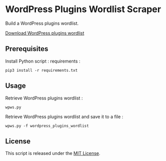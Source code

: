 # WordPress Plugins Wordlist Scraper

Build a WordPress plugins wordlist.

[Download WordPress plugins wordlist](https://github.com/M3l0nPan/wordpress-plugins-wordlist-scraper/raw/main/wordpress_plugins_wordlist)

## Prerequisites

Install Python script  : requirements :

```
pip3 install -r requirements.txt
```

## Usage

Retrieve WordPress plugins wordlist :

```
wpws.py
```

Retrieve WordPress plugins wordlist and save it to a file :

```
wpws.py -f wordpress_plugins_wordlist
```

## License

This script is released under the [MIT License](https://opensource.org/licenses/MIT).
